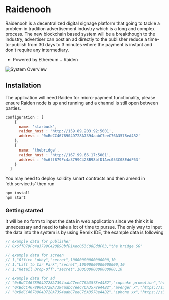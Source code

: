 # Raidenooh 

Raidenooh is a decentralized digital signage platform that going to tackle a problem in tradition advertisement industry which is a long and complex process. The new blockchain based system will be a breakthough to the industry, advertiser can post an ad directly to the publisher reduce a time-to-publish from 30 days to 3 minutes where the payment is instant and don't require any intermediary.

* Powered by Ethereum + Raiden

![System Overview](https://s3-ap-southeast-1.amazonaws.com/ferrock-scg/diagram.png)

## Installation

The application will need Raiden for micro-payment functionality, please ensure Raiden node is up and running and a channel is still open between parties.

```javascript
configuration : [
    {
      name: 'starbuck',
      raiden_host : 'http://159.89.203.92:5001',
      address : '0xBdCC4678904D728A7394aabC7eeC76A3578eA4B2'
    },
    {
      name: 'thebridge',
      raiden_host : 'http://167.99.66.17:5001',
      address : '0x6ff879Fc4a3799C428B98bfD1Aec053C08EddF63'
    }
  ]
```

You may need to deploy solidity smart contracts and then amend in 'eth.service.ts' then run

```javascript
npm install
npm start
```

### Getting started
It will be no form to input the data in web application since we think it is unnecessary and need to take a lot of time to pursue. The only way to input the data into the system is by using Remix IDE, the example data is following

```javascript
// example data for publisher
// 0x6ff879Fc4a3799C428B98bfD1Aec053C08EddF63,"the bridge SG"

// example data for screen
// 1,"Office Lobby","secret",10000000000000000,10
// 1,"Lift to Car Park","secret",10000000000000000,10
// 1,"Retail Drop-Off","secret",10000000000000000,10

// example data for ad
// "0xBdCC4678904D728A7394aabC7eeC76A3578eA4B2","cupcake promotion","https://s3-ap-southeast-1.amazonaws.com/gamedex-static/test/20181208_213315.jpg"
// "0xBdCC4678904D728A7394aabC7eeC76A3578eA4B2","avenger x","https://s3-ap-southeast-1.amazonaws.com/gamedex-static/test/20181208_213901.jpg"
// "0xBdCC4678904D728A7394aabC7eeC76A3578eA4B2","iphone xx","https://s3-ap-southeast-1.amazonaws.com/gamedex-static/test/20181208_214412.jpg"


```
